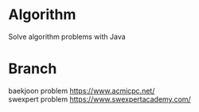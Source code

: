 
# Algorithm   
Solve algorithm problems with Java    
 
# Branch  
baekjoon problem <https://www.acmicpc.net/>   
swexpert problem <https://www.swexpertacademy.com/>   
